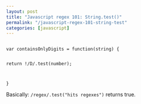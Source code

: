 ```yaml
---
layout: post
title: "Javascript regex 101: String.test()"
permalink: "/javascript-regex-101-string-test"
categories: [javascript]
---
```


<code>
var containsOnlyDigits = function(string) {

return !/D/.test(number);

}
</code>

Basically: <code>/regex/.test("hits regexes")</code> returns true.
